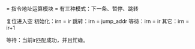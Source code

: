 = 指令地址运算模块 =
有三种模式：下一条、暂停、跳转

复位进入空
初始化：irn = ir
跳转：irn = jump_addr
等待：irn = ir
其它：irn = ir+1

等待：当前ir匹配成功，并且忙碌。

